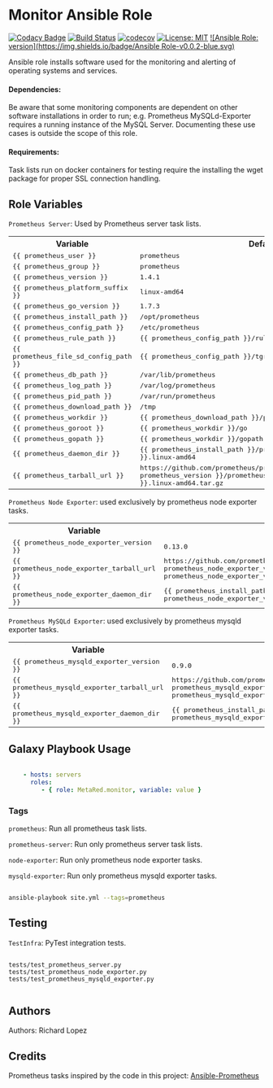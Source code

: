 Monitor Ansible Role
====================
[![Codacy Badge](https://api.codacy.com/project/badge/Grade/5bbc8a8b74c34e40861a74a129ede970)](https://www.codacy.com/app/code_6/monitor_ansible_role?utm_source=github.com&utm_medium=referral&utm_content=MetaRed/monitor_ansible_role&utm_campaign=badger)
[![Build Status](https://travis-ci.org/MetaRed/monitor_ansible_role.svg?branch=master)](https://travis-ci.org/MetaRed/monitor_ansible_role)
[![codecov](https://codecov.io/gh/MetaRed/monitor_ansible_role/branch/master/graph/badge.svg)](https://codecov.io/gh/MetaRed/monitor_ansible_role)
[![License: MIT](https://img.shields.io/badge/License-MIT-blue.svg)](https://opensource.org/licenses/MIT)
[![Ansible Role: version](https://img.shields.io/badge/Ansible Role-v0.0.2-blue.svg)](https://github.com/MetaRed/monitor_ansible_role/releases/tag/v0.0.2)


Ansible role installs software used for the monitoring and alerting of operating systems and services.

#### Dependencies:
Be aware that some monitoring components are dependent on other software installations in order to run; e.g. Prometheus MySQLd-Exporter requires a running instance of the MySQL Server.  Documenting these use cases is outside the scope of this role.

#### Requirements:
Task lists run on docker containers for testing require the installing the wget package for proper SSL connection handling.

## Role Variables

`Prometheus Server`: Used by Prometheus server task lists.
<table>
  <tr>
    <th>Variable</th>
    <th>Default</th>
  </tr>
  <tr>
    <td><tt>{{ prometheus_user }}</tt></td>
    <td><tt>prometheus</tt></td>
  </tr>
  <tr>
    <td><tt>{{ prometheus_group }}</tt></td>
    <td><tt>prometheus</tt></td>
  </tr>
  <tr>
    <td><tt>{{ prometheus_version }}</tt></td>
    <td><tt>1.4.1</tt></td>
  </tr>
  <tr>
    <td><tt>{{ prometheus_platform_suffix }}</tt></td>
    <td><tt>linux-amd64</tt></td>
  </tr>
  <tr>
    <td><tt>{{ prometheus_go_version }}</tt></td>
    <td><tt>1.7.3</tt></td>
  </tr>
  <tr>
    <td><tt>{{ prometheus_install_path }}</tt></td>
    <td><tt>/opt/prometheus</tt></td>
  </tr>
  <tr>
    <td><tt>{{ prometheus_config_path }}</tt></td>
    <td><tt>/etc/prometheus</tt></td>
  </tr>
  <tr>
    <td><tt>{{ prometheus_rule_path }}</tt></td>
    <td><tt>{{ prometheus_config_path }}/rules</tt></td>
  </tr>
  <tr>
    <td><tt>{{ prometheus_file_sd_config_path }}</tt></td>
    <td><tt>{{ prometheus_config_path }}/tgroups</tt></td>
  </tr>
  <tr>
    <td><tt>{{ prometheus_db_path }}</tt></td>
    <td><tt>/var/lib/prometheus</tt></td>
  </tr>
  <tr>
    <td><tt>{{ prometheus_log_path }}</tt></td>
    <td><tt>/var/log/prometheus</tt></td>
  </tr>
  <tr>
    <td><tt>{{ prometheus_pid_path }}</tt></td>
    <td><tt>/var/run/prometheus</tt></td>
  </tr>
  <tr>
    <td><tt>{{ prometheus_download_path }}</tt></td>
    <td><tt>/tmp</tt></td>
  </tr>
  <tr>
    <td><tt>{{ prometheus_workdir }}</tt></td>
    <td><tt>{{ prometheus_download_path }}/prometheus_workdir</tt></td>
  </tr>
  <tr>
    <td><tt>{{ prometheus_goroot }}</tt></td>
    <td><tt>{{ prometheus_workdir }}/go</tt></td>
  </tr>
  <tr>
    <td><tt>{{ prometheus_gopath }}</tt></td>
    <td><tt>{{ prometheus_workdir }}/gopath</tt></td>
  </tr>
  <tr>
    <td><tt>{{ prometheus_daemon_dir }}</tt></td>
    <td><tt>{{ prometheus_install_path }}/prometheus-{{ prometheus_version }}.linux-amd64</tt></td>
  </tr>
  <tr>
    <td><tt>{{ prometheus_tarball_url }}</tt></td>
    <td><tt>https://<i></i>github.com/prometheus/prometheus/releases/download/v{{ prometheus_version }}/prometheus-{{ prometheus_version }}.linux-amd64.tar.gz</tt></td>
  </tr>
</table>

`Prometheus Node Exporter`: used exclusively by prometheus node exporter tasks.
<table>
  <tr>
    <th>Variable</th>
    <th>Default</th>
  </tr>
  <tr>
    <td><tt>{{ prometheus_node_exporter_version }}</tt></td>
    <td><tt>0.13.0</tt></td>
  </tr>
  <tr>
    <td><tt>{{ prometheus_node_exporter_tarball_url }}</tt></td>
    <td><tt>https://<i></i>github.com/prometheus/node_exporter/releases/download/v{{ prometheus_node_exporter_version }}/node_exporter-{{ prometheus_node_exporter_version }}.linux-amd64.tar.gz</tt></td>
  </tr>
  <tr>
    <td><tt>{{ prometheus_node_exporter_daemon_dir }}</tt></td>
    <td><tt>{{ prometheus_install_path }}/node_exporter-{{ prometheus_node_exporter_version }}.linux-amd64</tt></td>
  </tr>
</table>

`Prometheus MySQLd Exporter`: used exclusively by prometheus mysqld exporter tasks.
<table>
<tr>
  <th>Variable</th>
  <th>Default</th>
</tr>
<tr>
  <td><tt>{{ prometheus_mysqld_exporter_version }}</tt></td>
  <td><tt>0.9.0</tt></td>
</tr>
<tr>
  <td><tt>{{ prometheus_mysqld_exporter_tarball_url }}</tt></td>
  <td><tt>https://<i></i>github.com/prometheus/mysqld_exporter/releases/download/v{{ prometheus_mysqld_exporter_version }}/mysqld_exporter-{{ prometheus_mysqld_exporter_version }}.linux-amd64.tar.gz</tt></td>
</tr>
<tr>
  <td><tt>{{ prometheus_mysqld_exporter_daemon_dir }}</tt></td>
  <td><tt>{{ prometheus_install_path }}/mysqld_exporter-{{ prometheus_mysqld_exporter_version }}.linux-amd64</tt></td>
</tr>
</table>

## Galaxy Playbook Usage

```yaml

    - hosts: servers
      roles:
         - { role: MetaRed.monitor, variable: value }
```


### Tags
`prometheus`: Run all prometheus task lists.

`prometheus-server`: Run only prometheus server task lists.

`node-exporter`: Run only prometheus node exporter tasks.

`mysqld-exporter`: Run only prometheus mysqld exporter tasks.

```bash

ansible-playbook site.yml --tags=prometheus

```


## Testing
`TestInfra`: PyTest integration tests.


```

tests/test_prometheus_server.py
tests/test_prometheus_node_exporter.py
tests/test_prometheus_mysqld_exporter.py


```

## Authors
Authors: Richard Lopez

## Credits
Prometheus tasks inspired by the code in this project: [Ansible-Prometheus](https://github.com/William-Yeh/ansible-prometheus "Ansible Prometheus")
